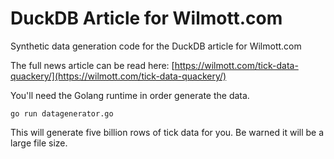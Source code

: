 # DuckDB Article for Wilmott.com

Synthetic data generation code for the DuckDB article for Wilmott.com

The full news article can be read here: [https://wilmott.com/tick-data-quackery/](https://wilmott.com/tick-data-quackery/)

You'll need the Golang runtime in order generate the data.

```
go run datagenerator.go
```

This will generate five billion rows of tick data for you. Be warned it will be a large file size. 


